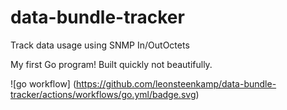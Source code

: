 # data-bundle-tracker
Track data usage using SNMP In/OutOctets

My first Go program! Built quickly not beautifully.

![go workflow]
(https://github.com/leonsteenkamp/data-bundle-tracker/actions/workflows/go.yml/badge.svg)